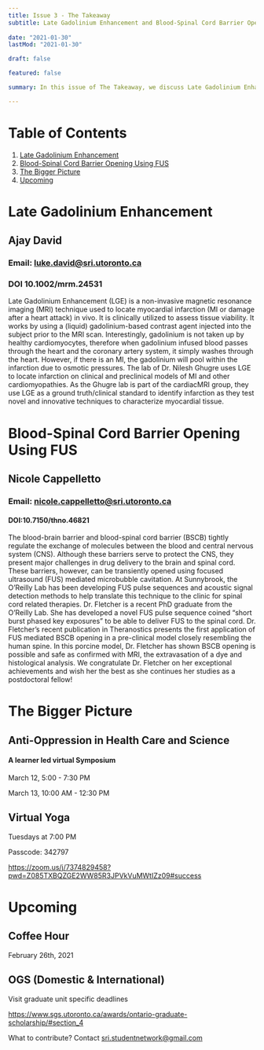```yaml
---
title: Issue 3 - The Takeaway
subtitle: Late Gadolinium Enhancement and Blood-Spinal Cord Barrier Opening with Focused Ultrasound
 
date: "2021-01-30"
lastMod: "2021-01-30"

draft: false

featured: false

summary: In this issue of The Takeaway, we discuss Late Gadolinium Enhancement and Blood-Spinal Cord Barrier Opening using FUS!

---
```


# Table of Contents
1. [Late Gadolinium Enhancement](#late-gadolinium-enhancement)
2. [Blood-Spinal Cord Barrier Opening Using FUS](#blood-spinal-cord-barrier-opening-using-fus)
3. [The Bigger Picture](#the-bigger-picture)
4. [Upcoming](#upcoming) 

# Late Gadolinium Enhancement

## Ajay David

### Email: luke.david@sri.utoronto.ca

### DOI 10.1002/mrm.24531

Late Gadolinium Enhancement (LGE) is a non-invasive magnetic resonance imaging
(MRI) technique used to locate myocardial infarction (MI or damage after a heart
attack) in vivo. It is clinically utilized to assess tissue viability. It works by using a
(liquid) gadolinium-based contrast agent injected into the subject prior to the MRI
scan. Interestingly, gadolinium is not taken up by healthy cardiomyocytes, therefore
when gadolinium infused blood passes through the heart and the coronary artery
system, it simply washes through the heart. However, if there is an MI, the gadolinium
will pool within the infarction due to osmotic pressures. The lab of Dr. Nilesh Ghugre
uses LGE to locate infarction on clinical and preclinical models of MI and other
cardiomyopathies. As the Ghugre lab is part of the cardiacMRI group, they use LGE as
a ground truth/clinical standard to identify infarction as they test novel and innovative
techniques to characterize myocardial tissue.


# Blood-Spinal Cord Barrier Opening Using FUS
## Nicole Cappelletto
### Email: nicole.cappelletto@sri.utoronto.ca
#### DOI:10.7150/thno.46821

The blood-brain barrier and blood-spinal cord barrier (BSCB) tightly regulate the exchange of molecules between
the blood and central nervous system (CNS). Although these barriers serve to protect the CNS, they present major
challenges in drug delivery to the brain and spinal cord. These barriers, however, can be transiently opened using
focused ultrasound (FUS) mediated microbubble cavitation. At Sunnybrook, the O’Reilly Lab has been developing
FUS pulse sequences and acoustic signal detection methods to help translate this technique to the clinic for spinal
cord related therapies.
Dr. Fletcher is a recent PhD graduate from the O’Reilly Lab. She has developed a novel FUS pulse sequence coined
“short burst phased key exposures” to be able to deliver FUS to the spinal cord. Dr. Fletcher’s recent publication in
Theranostics presents the first application of FUS mediated BSCB opening in a pre-clinical model closely resembling
the human spine. In this porcine model, Dr. Fletcher has shown BSCB opening is possible and safe as confirmed
with MRI, the extravasation of a dye and histological analysis. We congratulate Dr. Fletcher on her exceptional
achievements and wish her the best as she continues her studies as a postdoctoral fellow!


# The Bigger Picture

## Anti-Oppression in Health Care and Science
####  A learner led virtual Symposium

March 12, 5:00 - 7:30 PM

March 13, 10:00 AM - 12:30 PM


## Virtual Yoga

Tuesdays at 7:00 PM

Passcode: 342797

https://zoom.us/j/7374829458?pwd=Z085TXBQZGE2WW85R3JPVkVuMWtIZz09#success


# Upcoming

## Coffee Hour 

February 26th, 2021

## OGS (Domestic & International)

Visit graduate unit specific deadlines

https://www.sgs.utoronto.ca/awards/ontario-graduate-scholarship/#section_4 


What to contribute? Contact sri.studentnetwork@gmail.com

